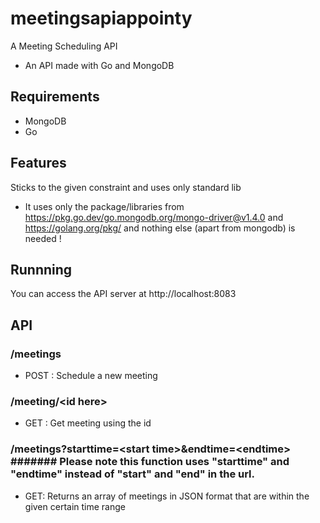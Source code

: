 # meetingsapiappointy
A Meeting Scheduling API  
- An API made with Go and MongoDB
## Requirements
* MongoDB
* Go
## Features
Sticks to the given constraint and uses only standard lib
* It uses only the package/libraries from https://pkg.go.dev/go.mongodb.org/mongo-driver@v1.4.0 and https://golang.org/pkg/ and nothing else (apart from mongodb) is needed !
## Runnning
You can access the API server at http://localhost:8083
## API

### /meetings
* POST : Schedule a new meeting

### /meeting/\<id here>
* GET : Get meeting using the id
 
### /meetings?starttime=\<start time>&endtime=\<endtime>  ####### Please note this function uses "starttime" and "endtime" instead of "start" and "end" in the url.
* GET: Returns an array of meetings in JSON format that are within the given certain time range

